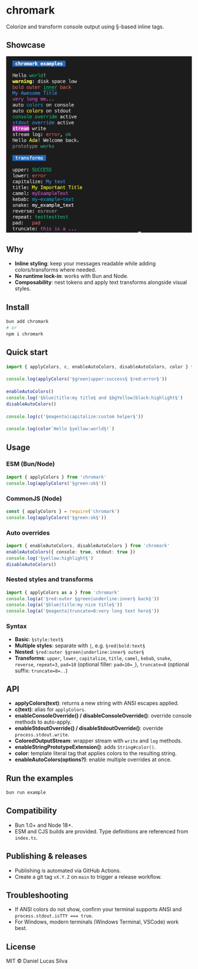 # chromark

Colorize and transform console output using §-based inline tags.

## Showcase

![chromark showcase](assets/screenshot.png)

## Why

- **Inline styling**: keep your messages readable while adding colors/transforms where needed.
- **No runtime lock-in**: works with Bun and Node.
- **Composability**: nest tokens and apply text transforms alongside visual styles.

## Install

```bash
bun add chromark
# or
npm i chromark
```

## Quick start

```ts
import { applyColors, c, enableAutoColors, disableAutoColors, color } from 'chromark'

console.log(applyColors('§green|upper:success§ §red:error§'))

enableAutoColors()
console.log('§blue|title:my title§ and §bgYellow|black:highlight§')
disableAutoColors()

console.log(c('§magenta|capitalize:custom helper§'))

console.log(color`Hello §yellow:world§!`)
```

## Usage

### ESM (Bun/Node)

```ts
import { applyColors } from 'chromark'
console.log(applyColors('§green:ok§'))
```

### CommonJS (Node)

```js
const { applyColors } = require('chromark')
console.log(applyColors('§green:ok§'))
```

### Auto overrides

```ts
import { enableAutoColors, disableAutoColors } from 'chromark'
enableAutoColors({ console: true, stdout: true })
console.log('§yellow:highlight§')
disableAutoColors()
```

### Nested styles and transforms

```ts
import { applyColors as a } from 'chromark'
console.log(a('§red:outer §green|underline:inner§ back§'))
console.log(a('§blue|title:my nice title§'))
console.log(a('§magenta|truncate=8:very long text here§'))
```

### Syntax

- **Basic**: `§style:text§`
- **Multiple styles**: separate with `|`, e.g. `§red|bold:text§`
- **Nested**: `§red:outer §green|underline:inner§ outer§`
- **Transforms**: `upper`, `lower`, `capitalize`, `title`, `camel`, `kebab`, `snake`, `reverse`, `repeat=3`, `pad=10` (optional filler: `pad=10=_`), `truncate=8` (optional suffix: `truncate=8=..`)

## API

- **applyColors(text)**: returns a new string with ANSI escapes applied.
- **c(text)**: alias for `applyColors`.
- **enableConsoleOverride() / disableConsoleOverride()**: override console methods to auto-apply.
- **enableStdoutOverride() / disableStdoutOverride()**: override `process.stdout.write`.
- **ColoredOutputStream**: wrapper stream with `write` and `log` methods.
- **enableStringPrototypeExtension()**: adds `String#color()`.
- **color**: template literal tag that applies colors to the resulting string.
- **enableAutoColors(options?)**: enable multiple overrides at once.

## Run the examples

```bash
bun run example
```

## Compatibility

- Bun 1.0+ and Node 18+.
- ESM and CJS builds are provided. Type definitions are referenced from `index.ts`.

## Publishing & releases

- Publishing is automated via GitHub Actions.
- Create a git tag `vX.Y.Z` on `main` to trigger a release workflow.

## Troubleshooting

- If ANSI colors do not show, confirm your terminal supports ANSI and `process.stdout.isTTY === true`.
- For Windows, modern terminals (Windows Terminal, VSCode) work best.

## License

MIT © Daniel Lucas Silva

